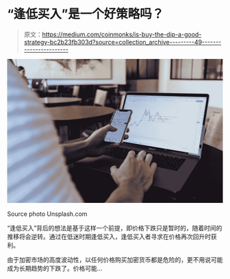 # “逢低买入”是一个好策略吗？

> 原文：<https://medium.com/coinmonks/is-buy-the-dip-a-good-strategy-bc2b23fb303d?source=collection_archive---------49----------------------->

![](img/482bd100645a457d4f1fefcd57dcc1c0.png)

Source photo Unsplash.com

“逢低买入”背后的想法是基于这样一个前提，即价格下跌只是暂时的，随着时间的推移将会逆转。通过在低迷时期逢低买入，逢低买入者寻求在价格再次回升时获利。

由于加密市场的高度波动性，以任何价格购买加密货币都是危险的，更不用说可能成为长期趋势的下跌了。价格可能…